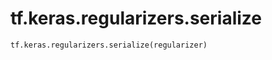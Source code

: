 <div itemscope itemtype="http://developers.google.com/ReferenceObject">
<meta itemprop="name" content="tf.keras.regularizers.serialize" />
<meta itemprop="path" content="Stable" />
</div>

# tf.keras.regularizers.serialize

``` python
tf.keras.regularizers.serialize(regularizer)
```


